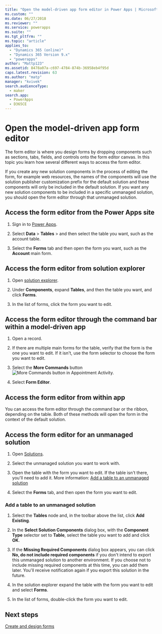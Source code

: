 ```yaml
---
title: "Open the model-driven app form editor in Power Apps | MicrosoftDocs"
ms.custom: ""
ms.date: 06/27/2018
ms.reviewer: ""
ms.service: powerapps
ms.suite: ""
ms.tgt_pltfrm: ""
ms.topic: "article"
applies_to: 
  - "Dynamics 365 (online)"
  - "Dynamics 365 Version 9.x"
  - "powerapps"
author: "Mattp123"
ms.assetid: 8478a07a-c697-4784-874b-36958eb4f95d
caps.latest.revision: 63
ms.author: "matp"
manager: "kvivek"
search.audienceType: 
  - maker
search.app: 
  - PowerApps
  - D365CE
---
```


# Open the model-driven app form editor 
The form editor is where you design forms by dropping components such as sections, tabs, fields, and controls onto the form editor canvas. In this topic you learn how several different ways to access the form editor.
 
If you create any new solution components in the process of editing the form, for example web resources, the names of the components will use the solution publisher customization prefix for the default solution and these components will only be included in the default solution. If you want any new solution components to be included in a specific unmanaged solution, you should open the form editor through that unmanaged solution.  

## Access the form editor from the Power Apps site

1. Sign in to [Power Apps](https://make.powerapps.com/). 

2. Select **Data** > **Tables** > and then select the table you want, such as the account table. 

3. Select the **Forms** tab and then open the form you want, such as the **Account** main form.

## Access the form editor from solution explorer
  
1.  Open [solution explorer](advanced-navigation.md#solution-explorer).
  
2.  Under **Components**, expand **Tables**, and then the table you want, and click **Forms**.  
  
3.  In the list of forms, click the form you want to edit.  
  

## Access the form editor through the command bar within a model-driven app 
  
1.  Open a record.  
  
2.  If there are multiple main forms for the table, verify that the form is the one you want to edit. If it isn't, use the form selector to choose the form you want to edit.  
  
3.  Select the **More Commands** button ![More Commands button in Appointment Activity](media/more-commands.gif "More Commands button in Appointment Activity").  
  
4.  Select **Form Editor**.  

## Access the form editor from within app
  
 You can access the form editor through the command bar or the ribbon, depending on the table. Both of these methods will open the form in the context of the default solution. 

## Access the form editor for an unmanaged solution  
  
1.  Open [Solutions](advanced-navigation.md#solutions).  
  
2.  Select the unmanaged solution you want to work with.  
  
3.  Open the table with the form you want to edit. If the table isn't there, you'll need to add it. More information: [Add a table to an unmanaged solution](#add-an-entity-to-an-unmanaged-solution)

4.  Select the **Forms** tab, and then open the form you want to edit.
  
### Add a table to an unmanaged solution  
  
1.  Select the **Tables** node and, in the toolbar above the list, click **Add Existing**.  
  
2.  In the **Select Solution Components** dialog box, with the **Component Type** selector set to **Table**, select the table you want to add and click **OK**.  
  
3.  If the **Missing Required Components** dialog box appears, you can click **No, do not include required components** if you don't intend to export this unmanaged solution to another environment. If you choose not to include missing required components at this time, you can add them later. You'll receive notification again if you export this solution in the future.  
  
5.  In the solution explorer expand the table with the form you want to edit and select **Forms**.  
  
6.  In the list of forms, double-click the form you want to edit.  

## Next steps

[Create and design forms](create-design-forms.md)
